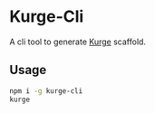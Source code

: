 # Kurge-Cli

A cli tool to generate [Kurge](https://siubaak.github.io/kurge) scaffold.

## Usage

```bash
npm i -g kurge-cli
kurge 
```